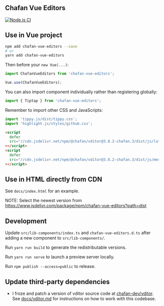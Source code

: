 ## Chafan Vue Editors

[![Node.js CI](https://github.com/chafan-dev/chafan-vue-editors/actions/workflows/node.js.yml/badge.svg)](https://github.com/chafan-dev/chafan-vue-editors/actions/workflows/node.js.yml)

## Use in Vue project

```bash
npm add chafan-vue-editors --save
# or
yarn add chafan-vue-editors
```

Then before your `new Vue(...)`:

```typescript
import ChafanVueEditors from 'chafan-vue-editors';

Vue.use(ChafanVueEditors);
```

You can also import component individually rather than registering globally:

```typescript
import { Tiptap } from 'chafan-vue-editors';
```

Remember to import other CSS and JavaScripts:

```ts
import 'tippy.js/dist/tippy.css';
import 'highlight.js/styles/github.css';
```

```html
<script
  defer
  src="//cdn.jsdelivr.net/npm/@chafan/vditor@3.8.2-chafan.3/dist/js/lute/lute.min.js"
></script>
<script
  defer
  src="//cdn.jsdelivr.net/npm/@chafan/vditor@3.8.2-chafan.3/dist/js/mermaid/mermaid.min.js"
></script>
```

## Use in HTML directly from CDN

See `docs/index.html` for an example.

NOTE: Select the newest version from https://www.jsdelivr.com/package/npm/chafan-vue-editors?path=dist

## Development

Update `src/lib-components/index.ts` and `chafan-vue-editors.d.ts` after adding a new component to `src/lib-components/`.

Run `yarn run build` to generate the redistributable versions.

Run `yarn run serve` to launch a preview server locally.

Run `npm publish --access=public` to release.

## Update third-party dependencies

* I froze and patch a version of vditor source code at [chafan-dev/vditor](https://github.com/chafan-dev/vditor/tree/latest-chafan).
  See [docs/vditor.md](docs/vditor.md) for instructions on how to work with this codebase. 
